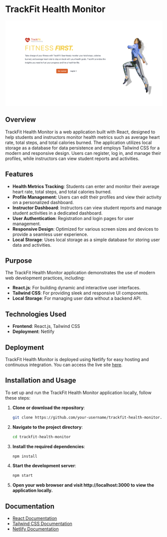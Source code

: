 # TrackFit Health Monitor

![TrackFit Preview](./Landing.png)

## Overview

TrackFit Health Monitor is a web application built with React, designed to help students and instructors monitor health metrics such as average heart rate, total steps, and total calories burned. The application utilizes local storage as a database for data persistence and employs Tailwind CSS for a modern and responsive design. Users can register, log in, and manage their profiles, while instructors can view student reports and activities.

## Features

- **Health Metrics Tracking**: Students can enter and monitor their average heart rate, total steps, and total calories burned.
- **Profile Management**: Users can edit their profiles and view their activity on a personalized dashboard.
- **Instructor Dashboard**: Instructors can view student reports and manage student activities in a dedicated dashboard.
- **User Authentication**: Registration and login pages for user management.
- **Responsive Design**: Optimized for various screen sizes and devices to provide a seamless user experience.
- **Local Storage**: Uses local storage as a simple database for storing user data and activities.

## Purpose

The TrackFit Health Monitor application demonstrates the use of modern web development practices, including:

- **React.js**: For building dynamic and interactive user interfaces.
- **Tailwind CSS**: For providing sleek and responsive UI components.
- **Local Storage**: For managing user data without a backend API.

## Technologies Used

- **Frontend**: React.js, Tailwind CSS
- **Deployment**: Netlify

## Deployment

TrackFit Health Monitor is deployed using Netlify for easy hosting and continuous integration. You can access the live site [here](https://track-fit-mapua.netlify.app/).

## Installation and Usage

To set up and run the TrackFit Health Monitor application locally, follow these steps:

1. **Clone or download the repository**:
   ```bash
   git clone https://github.com/your-username/trackfit-health-monitor.git

2. **Navigate to the project directory**:
    ```bash
    cd trackfit-health-monitor
3. **Install the required dependencies**:
    ```bash
    npm install
4. **Start the development server**:
    ```bash
    npm start

5. **Open your web browser and visit http://localhost:3000 to view the application locally.**


## Documentation

- [React Documentation](https://reactjs.org/docs/getting-started.html)
- [Tailwind CSS Documentation](https://tailwindcss.com/docs)
- [Netlify Documentation](https://docs.netlify.com/)


